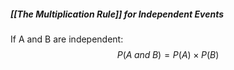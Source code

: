 ##### [[The Multiplication Rule]] for Independent Events
If A and B are independent:
$$ P(A\; and\; B) = P(A)\times P(B) $$